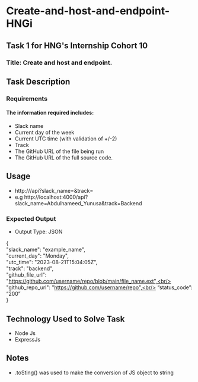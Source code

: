 # Create-and-host-and-endpoint-HNGi
## Task 1 for HNG's Internship Cohort 10 
### Title: Create and host and endpoint.

## Task Description 

### Requirements

#### The information required includes: 

- Slack name
- Current day of the week
- Current UTC time (with validation of +/-2)
- Track
- The GitHub URL of the file being run
- The GitHub URL of the full source code.

## Usage
- http://<your-url>/api?slack_name=<entername>&track=<entertrack>
- e.g http://localhost:4000/api?slack_name=Abdulhameed_Yunusa&track=Backend
### Expected Output 
- Output Type: JSON

{<br/>
  "slack_name": "example_name", <br/>
  "current_day": "Monday",<br/>
  "utc_time": "2023-08-21T15:04:05Z",<br/>
  "track": "backend",<br/>
  "github_file_url": "https://github.com/username/repo/blob/main/file_name.ext",<br/>
  "github_repo_url": "https://github.com/username/repo",<br/>
  “status_code”: “200”<br/>
}

## Technology Used to Solve Task 
- Node Js
- ExpressJs

## Notes
- .toSting() was used to make the conversion of JS object to string
